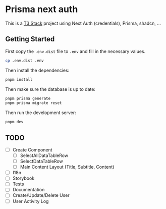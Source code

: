 # Prisma next auth

This is a [T3 Stack](https://create.t3.gg/) project using Next Auth (credentials), Prisma, shadcn, ...

## Getting Started

First copy the `.env.dist` file to `.env` and fill in the necessary values.

```bash
cp .env.dist .env
```

Then install the dependencies:

```bash
pnpm install
```

Then make sure the database is up to date:

```bash
pnpm prisma generate
pnpm prisma migrate reset
```

Then run the development server:

```bash
pnpm dev
```

## TODO

- [ ] Create Component
  - [ ] SelectAllDataTableRow
  - [ ] SelectDataTableRow
  - [ ] Main Content Layout (Title, Subtitle, Content)
- [ ] I18n
- [ ] Storybook
- [ ] Tests
- [ ] Documentation
- [ ] Create/Update/Delete User
- [ ] User Activity Log
